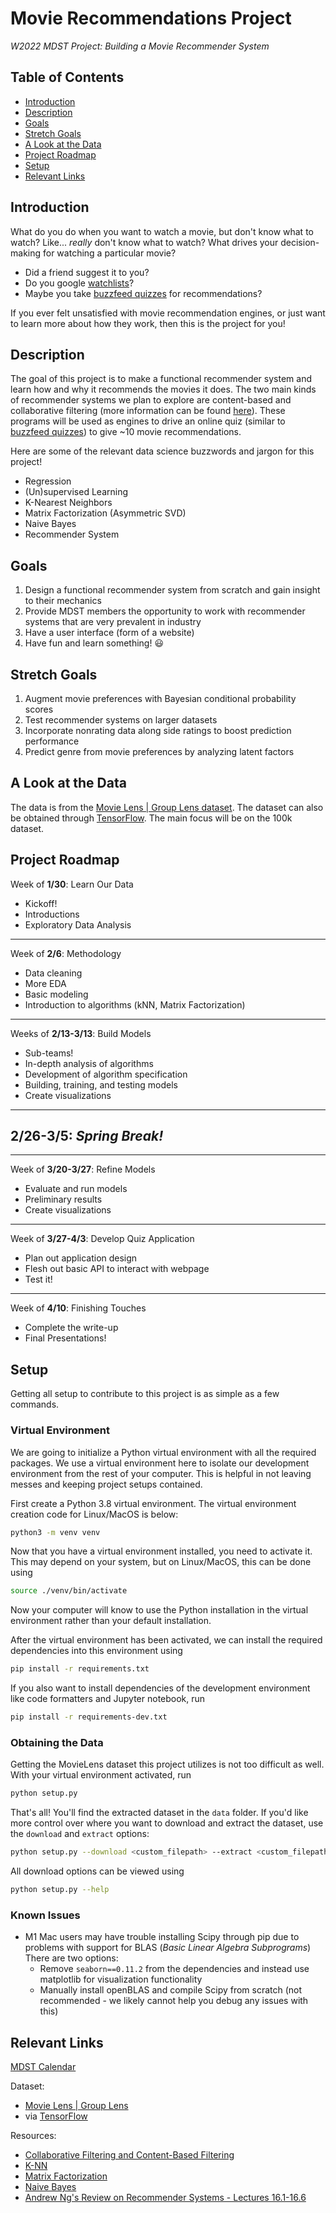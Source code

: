 # Movie Recommendations Project

_W2022 MDST Project: Building a Movie Recommender System_

## Table of Contents

-   [Introduction](#introduction)
-   [Description](#description)
-   [Goals](#goals)
-   [Stretch Goals](#stretch-goals)
-   [A Look at the Data](#a-look-at-the-data)
-   [Project Roadmap](#project-roadmap)
-   [Setup](#setup)
-   [Relevant Links](#relevant-links)

## Introduction

What do you do when you want to watch a movie, but don't know what to watch? Like... _really_ don't know what to watch? What drives your decision-making for watching a particular movie?

-   Did a friend suggest it to you?
-   Do you google [watchlists](https://www.google.com/search?q=movies+to+watch&oq=movies+to+watch)?
-   Maybe you take [buzzfeed quizzes](https://www.buzzfeed.com/tag/movie-recommendations) for recommendations?

If you ever felt unsatisfied with movie recommendation engines, or just want to learn more about how they work, then this is the project for you!

## Description

The goal of this project is to make a functional recommender system and learn how and why it recommends the movies it does. The two main kinds of recommender systems we plan to explore are content-based and collaborative filtering (more information can be found [here](https://analyticsindiamag.com/collaborative-filtering-vs-content-based-filtering-for-recommender-systems/)). These programs will be used as engines to drive an online quiz (similar to [buzzfeed quizzes](https://www.buzzfeed.com/tag/movie-recommendations)) to give ~10 movie recommendations.

Here are some of the relevant data science buzzwords and jargon for this project!

-   Regression
-   (Un)supervised Learning
-   K-Nearest Neighbors
-   Matrix Factorization (Asymmetric SVD)
-   Naive Bayes
-   Recommender System

## Goals

1. Design a functional recommender system from scratch and gain insight to their
   mechanics
2. Provide MDST members the opportunity to work with recommender systems that are very
   prevalent in industry
3. Have a user interface (form of a website)
4. Have fun and learn something! 😃

## Stretch Goals

1. Augment movie preferences with Bayesian conditional probability scores
2. Test recommender systems on larger datasets
3. Incorporate nonrating data along side ratings to boost prediction performance
4. Predict genre from movie preferences by analyzing latent factors

## A Look at the Data

The data is from the [Movie Lens | Group Lens dataset](https://grouplens.org/datasets/movielens/). The dataset can also be obtained through [TensorFlow](https://www.tensorflow.org/datasets/catalog/movielens). The main focus will be on the 100k dataset.

## Project Roadmap

Week of **1/30**: Learn Our Data

-   Kickoff!
-   Introductions
-   Exploratory Data Analysis

---

Week of **2/6**: Methodology

-   Data cleaning
-   More EDA
-   Basic modeling
-   Introduction to algorithms (kNN, Matrix Factorization)

---

Weeks of **2/13-3/13**: Build Models

-   Sub-teams!
-   In-depth analysis of algorithms
-   Development of algorithm specification
-   Building, training, and testing models
-   Create visualizations

---

## **2/26-3/5**: _Spring Break!_

---

Week of **3/20-3/27**: Refine Models

-   Evaluate and run models
-   Preliminary results
-   Create visualizations

---

Week of **3/27-4/3**: Develop Quiz Application

-   Plan out application design
-   Flesh out basic API to interact with webpage
-   Test it!

---

Week of **4/10**: Finishing Touches

-   Complete the write-up
-   Final Presentations!

## Setup

Getting all setup to contribute to this project is as simple as a few commands.

### Virtual Environment

We are going to initialize a Python virtual environment with all the required packages. We use a virtual environment here to isolate our development environment from the rest of your computer. This is helpful in not leaving messes and keeping project setups contained.

First create a Python 3.8 virtual environment. The virtual environment creation code for Linux/MacOS is below:

```bash
python3 -m venv venv
```

Now that you have a virtual environment installed, you need to activate it. This may depend on your system, but on Linux/MacOS, this can be done using

```bash
source ./venv/bin/activate
```

Now your computer will know to use the Python installation in the virtual environment rather than your default installation.

After the virtual environment has been activated, we can install the required dependencies into this environment using

```bash
pip install -r requirements.txt
```

If you also want to install dependencies of the development environment like code formatters and Jupyter notebook, run

```bash
pip install -r requirements-dev.txt
```

### Obtaining the Data

Getting the MovieLens dataset this project utilizes is not too difficult as well. With your virtual environment activated, run

```bash
python setup.py
```

That's all! You'll find the extracted dataset in the `data` folder. If you'd like more control over where you want to download and extract the dataset, use the `download` and `extract` options:

```bash
python setup.py --download <custom_filepath> --extract <custom_filepath> <custom_extraction_dir>
```

All download options can be viewed using

```bash
python setup.py --help
```

### Known Issues

-   M1 Mac users may have trouble installing Scipy through pip due to problems with support for BLAS (_Basic Linear Algebra Subprograms_) There are two options:
    -   Remove `seaborn==0.11.2` from the dependencies and instead use matplotlib for visualization functionality
    -   Manually install openBLAS and compile Scipy from scratch (not recommended - we likely cannot help you debug any issues with this)

## Relevant Links

[MDST Calendar](https://www.mdst.club/agenda)

Dataset:

-   [Movie Lens | Group Lens](https://grouplens.org/datasets/movielens/)
-   via [TensorFlow](https://www.tensorflow.org/datasets/catalog/movielens)

Resources:

-   [Collaborative Filtering and Content-Based Filtering](https://analyticsindiamag.com/collaborative-filtering-vs-content-based-filtering-for-recommender-systems/)
-   [K-NN](https://www.youtube.com/watch?v=HVXime0nQeI)
-   [Matrix Factorization](https://www.youtube.com/watch?v=ZspR5PZemcs)
-   [Naive Bayes](https://www.youtube.com/watch?v=O2L2Uv9pdDA)
-   [Andrew Ng's Review on Recommender Systems - Lectures 16.1-16.6](https://www.youtube.com/watch?v=giIXNoiqO_U&list=PLLssT5z_DsK-h9vYZkQkYNWcItqhlRJLN&index=96)
